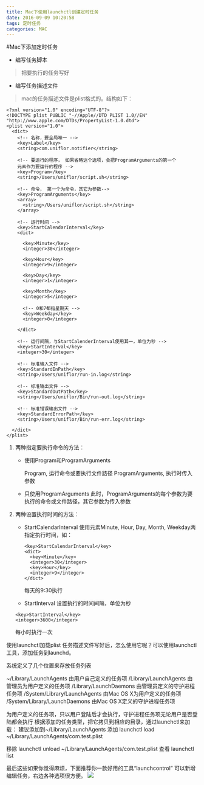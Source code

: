 ```yaml
---
title: Mac下使用launchctl创建定时任务
date: 2016-09-09 10:20:58
tags: 定时任务
categories: MAC
---
```

#Mac下添加定时任务
* 编写任务脚本
> 把要执行的任务写好

* 编写任务描述文件
> mac的任务描述文件是plist格式的。结构如下：

```
<?xml version="1.0" encoding="UTF-8"?>  
<!DOCTYPE plist PUBLIC "-//Apple//DTD PLIST 1.0//EN" "http://www.apple.com/DTDs/PropertyList-1.0.dtd">  
<plist version="1.0">  
  <dict>
    <!-- 名称，要全局唯一 -->
    <key>Label</key>
    <string>com.uniflor.notifier</string>

    <!-- 要运行的程序， 如果省略这个选项，会把ProgramArguments的第一个
    元素作为要运行的程序 -->
    <key>Program</key>
    <string>/Users/uniflor/script.sh</string>

    <!-- 命令， 第一个为命令，其它为参数-->
    <key>ProgramArguments</key>
    <array>
      <string>/Users/uniflor/script.sh</string>
    </array>

    <!-- 运行时间 -->
    <key>StartCalendarInterval</key>
    <dict>

      <key>Minute</key>
      <integer>30</integer>

      <key>Hour</key>
      <integer>9</integer>

      <key>Day</key>
      <integer>1</integer>

      <key>Month</key>
      <integer>5</integer>

      <!-- 0和7都指星期天 -->
      <key>Weekday</key>
      <integer>0</integer>

    </dict>

    <!-- 运行间隔，与StartCalenderInterval使用其一，单位为秒 -->
    <key>StartInterval</key>
    <integer>30</integer>

    <!-- 标准输入文件 -->
    <key>StandardInPath</key>
    <string>/Users/uniflor/run-in.log</string>

    <!-- 标准输出文件 -->
    <key>StandardOutPath</key>
    <string>/Users/uniflor/Bin/run-out.log</string>

    <!-- 标准错误输出文件 -->
    <key>StandardErrorPath</key>
    <string>/Users/uniflor/Bin/run-err.log</string>

  </dict>  
</plist>
```

1. 两种指定要执行命令的方法：
    * 使用Program和ProgramArguments
    
        Program, 运行命令或要执行文件路径 
        ProgramArguments, 执行时传入参数

    * 只使用ProgramArguments
        此时，ProgramArguments的每个参数为要执行的命令或文件路径，其它参数为传入参数
        
2. 两种设置执行时间的方法：
    * StartCalendarInterval
        使用元素Minute, Hour, Day, Month, Weekday两指定执行时间，如：
        ```
        <key>StartCalendarInterval</key>
        <dict>
          <key>Minute</key>
          <integer>30</integer>
          <key>Hour</key>
          <integer>9</integer>
        </dict>
        ```
        每天的9:30执行

    * StartInterval
    设置执行的时间间隔，单位为秒
    ```
    <key>StartInterval</key>
    <integer>3600</integer>
    ```
    每小时执行一次
    
使用launchctl加载plist
任务描述文件写好后，怎么使用它呢？可以使用launchctl工具，添加任务到launchd。

系统定义了几个位置来存放任务列表

~/Library/LaunchAgents 由用户自己定义的任务项
/Library/LaunchAgents 由管理员为用户定义的任务项
/Library/LaunchDaemons 由管理员定义的守护进程任务项
/System/Library/LaunchAgents 由Mac OS X为用户定义的任务项
/System/Library/LaunchDaemons 由Mac OS X定义的守护进程任务项

为用户定义的任务项，只以用户登陆后才会执行，守护进程任务项无论用户是否登陆都会执行 
根据添加的任务类型，把它拷贝到相应的目录，通过launchctl来加载：
建议添加到~/Library/LaunchAgents
添加 launchctl load ~/Library/LaunchAgents/com.test.plist

移除 launchctl unload ~/Library/LaunchAgents/com.test.plist
查看 launchctl list

最后这些如果你觉得麻烦，下面推荐你一款好用的工具“launchcontrol”
可以新增编辑任务，右边各种选项很方便。
![](http://oc9orpe44.bkt.clouddn.com/16-9-9/14273694.jpg)











